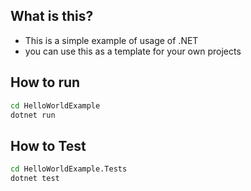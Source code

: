 ## What is this?
- This is a simple example of usage of .NET
- you can use this as a template for your own projects

## How to run

```bash
cd HelloWorldExample
dotnet run
```

## How to Test
```bash
cd HelloWorldExample.Tests
dotnet test
```
